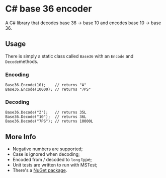 # C# base 36 encoder

A C# library that decodes base 36 → base 10 and encodes base 10 → base 36.

## Usage

There is simply a static class called `Base36` with an `Encode` and `Decode`methods.

### Encoding

    Base36.Encode(10);    // returns "A"
    Base36.Encode(10000); // returns "7PS"

### Decoding

    Base36.Decode("Z");   // returns 35L
    Base36.Decode("10");  // returns 36L
    Base36.Decode("7PS"); // returns 10000L

## More Info

* Negative numbers are supported;
* Case is ignored when decoding;
* Encoded from / decoded to `long` type;
* Unit tests are written to run with MSTest;
* There's a [NuGet package](http://www.nuget.org/packages/csharpbase36).

